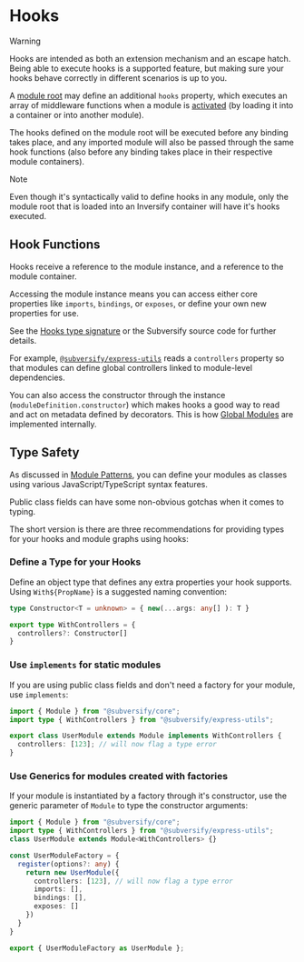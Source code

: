 # Hooks

> [!WARNING]
>
> Hooks are intended as both an extension mechanism and an escape hatch. Being
> able to execute hooks is a supported feature, but making sure your hooks
> behave correctly in different scenarios is up to you.

A [module root](./modules.md#module-roots) may define an additional `hooks`
property, which executes an array of middleware functions when a module is
[activated](./modules.md#activated-module) (by loading it into a container or
into another module).

The hooks defined on the module root will be executed before any binding takes
place, and any imported module will also be passed through the same hook
functions (also before any binding takes place in their respective module
containers).

> [!NOTE]
>
> Even though it's syntactically valid to define hooks in any module, only the
> module root that is loaded into an Inversify container will have it's hooks
> executed.

## Hook Functions

Hooks receive a reference to the module instance, and a reference to the module
container.

Accessing the module instance means you can access either core properties like
`imports`, `bindings`, or `exposes`, or define your own new properties for use.

See the [Hooks type signature](./API%20Reference/type-aliases/Hook.md) or the
Subversify source code for further details.

For example,
[`@subversify/express-utils`](../../subversify-express-utils/) reads a
`controllers` property so that modules can define global controllers linked to
module-level dependencies.

You can also access the constructor through the instance
(`moduleDefinition.constructor`) which makes hooks a good way to read and act on
metadata defined by decorators. This is how [Global
Modules](./modules.md#global-modules) are implemented internally.

## Type Safety

As discussed in [Module Patterns](./modules.md#patterns), you can define
your modules as classes using various JavaScript/TypeScript syntax features.

Public class fields can have some non-obvious gotchas when it comes to typing.

The short version is there are three recommendations for providing types for
your hooks and module graphs using hooks:

### Define a Type for your Hooks

Define an object type that defines any extra properties your hook supports.
Using `With${PropName}` is a suggested naming convention:

```typescript
type Constructor<T = unknown> = { new(...args: any[] ): T }

export type WithControllers = {
  controllers?: Constructor[]
}
```

### Use `implements` for static modules

If you are using public class fields and don't need a factory for your module, use `implements`:

```typescript
import { Module } from "@subversify/core";
import type { WithControllers } from "@subversify/express-utils";

export class UserModule extends Module implements WithControllers {
  controllers: [123]; // will now flag a type error
}
```

### Use Generics for modules created with factories

If your module is instantiated by a factory through it's constructor, use the
generic parameter of `Module` to type the constructor arguments:

```typescript
import { Module } from "@subversify/core";
import type { WithControllers } from "@subversify/express-utils";
class UserModule extends Module<WithControllers> {}

const UserModuleFactory = {
  register(options?: any) {
    return new UserModule({
      controllers: [123], // will now flag a type error
      imports: [],
      bindings: [],
      exposes: []
    })
  }
}

export { UserModuleFactory as UserModule };
```
